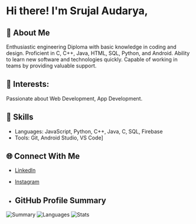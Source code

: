 # Hi there! I'm Srujal Audarya,

## 🌟 About Me
Enthusiastic engineering Diploma with basic knowledge in coding and design. Proficient in C, C++, Java, HTML, SQL, Python, and Android. Ability to learn new software and technologies quickly. Capable of working in teams by providing valuable support.

## 🚀 Interests: 
Passionate about Web Development, App Development.

## 🚀 Skills
- Languages: JavaScript, Python, C++, Java, C, SQL, Firebase
- Tools: Git, Android Studio, VS Code]

## 🌐 Connect With Me
- [LinkedIn](https://linkedin.com/in/srujal-audarya)
- [Instagram](https://www.instagram.com/)

- ## GitHub Profile Summary

![Summary](https://raw.githubusercontent.com/SrujalAudarya/innova24/output/0-profile-details.svg)
![Languages](https://raw.githubusercontent.com/SrujalAudarya/Annapurna/output/1-most-used-languages.svg)
![Stats](https://raw.githubusercontent.com/SrujalAudarya/Carrier_Guidance_Chatbot/output/2-stats.svg)
